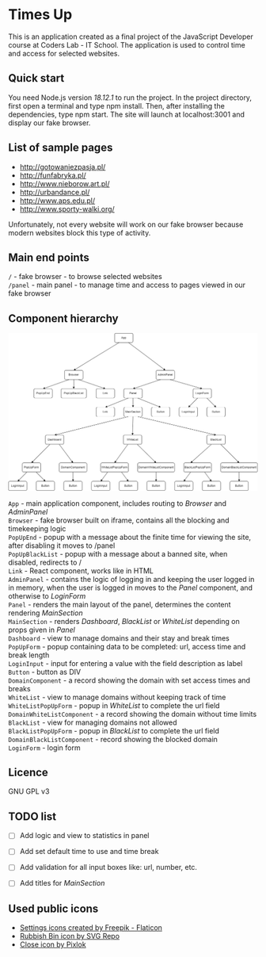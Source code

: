 # Times Up
This is an application created as a final project of the JavaScript Developer course at Coders Lab - IT School. The application is used to control time and access for selected websites.


## Quick start
You need Node.js version *18.12.1* to run the project. In the project directory, first open a terminal and type npm install. Then, after installing the dependencies, type npm start. The site will launch at localhost:3001 and display our fake browser.

## List of sample pages
- http://gotowaniezpasja.pl/
- http://funfabryka.pl/
- http://www.nieborow.art.pl/
- http://urbandance.pl/
- http://www.aps.edu.pl/
- http://www.sporty-walki.org/

Unfortunately, not every website will work on our fake browser because modern websites block this type of activity.

## Main end points
`/` - fake browser - to browse selected websites \
`/panel` - main panel - to manage time and access to pages viewed in our fake browser


## Component hierarchy
![Component hierarchy diagram](assets/component_hierarchy.drawio.png)

`App` - main application component, includes routing to *Browser* and *AdminPanel* \
`Browser` - fake browser built on iframe, contains all the blocking and timekeeping logic \
`PopUpEnd` - popup with a message about the finite time for viewing the site, after disabling it moves to /panel \
`PopUpBlackList` - popup with a message about a banned site, when disabled, redirects to / \
`Link` - React component, works like <A></A> in HTML \
`AdminPanel` - contains the logic of logging in and keeping the user logged in in memory, when the user is logged in moves to the *Panel* component, and otherwise to *LoginForm* \
`Panel` - renders the main layout of the panel, determines the content rendering *MainSection* \
`MainSection` - renders *Dashboard*, *BlackList* or *WhiteList* depending on props given in *Panel* \
`Dashboard` - view to manage domains and their stay and break times \
`PopUpForm` - popup containing data to be completed: url, access time and break length \
`LoginInput` - input for entering a value with the field description as label \
`Button` - button as DIV \
`DomainComponent` - a record showing the domain with set access times and breaks \
`WhiteList` - view to manage domains without keeping track of time \
`WhiteListPopUpForm` - popup in *WhiteList* to complete the url field \
`DomainWhiteListComponent` - a record showing the domain without time limits \
`BlackList` - view for managing domains not allowed \
`BlackListPopUpForm` - popup in *BlackList* to complete the url field \
`DomainBlackListComponent` - record showing the blocked domain \
`LoginForm` - login form


## Licence
GNU GPL v3


## TODO list
-[ ] Add logic and view to statistics in panel
-[ ] Add set default time to use and time break 
-[ ] Add validation for all input boxes like: url, number, etc.
-[ ] Add titles for *MainSection* 


## Used public icons
- [Settings icons created by Freepik - Flaticon](https://www.flaticon.com/free-icons/settings) 
- [Rubbish Bin icon by SVG Repo](https://www.svgrepo.com/svg/78963/rubbish-bin) 
- [Close icon by Pixlok](https://pixlok.com/icons/close-icon-svg-free-download-3/)